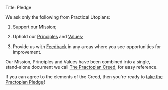 Title: Pledge

We ask only the following from Practical Utopians:

1. Support our [Mission](mission.html);

2. Uphold our [Principles](principles.html) and [Values](values.html);

3. Provide us with [Feedback](mailto:feedback@practopians.org) in any areas where you see opportunities for improvement. 

<p>Our Mission, Principles and Values have been combined into a single, stand-alone document we call <a href="../creed/practopian-creed.html" target="new">The Practopian Creed</a>, for easy reference.</p>

<p>If you can agree to the elements of the Creed, then you're ready to <a href="mailto:pledge@practopians.org?subject=Practopian%20Pledge&body=Yes,%20I'm ready%20to%20take%20the%20Practopian%20Pledge!">take the Practopian Pledge</a>!</p>

